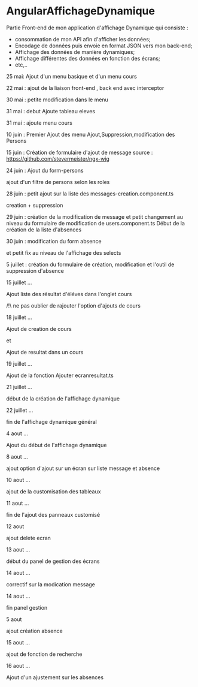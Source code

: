 # AngularAffichageDynamique

Partie Front-end de mon application d'affichage Dynamique qui consiste : 

- consommation de mon API afin d'afficher les données;
- Encodage de données puis envoie en format JSON vers mon back-end;
- Affichage des données de manière dynamiques;
- Affichage différentes des données en fonction des écrans;
- etc,..


25 mai: Ajout d'un menu basique et d'un menu cours

22 mai : ajout de la liaison front-end , back end avec interceptor

30 mai : petite modification dans le menu

31 mai : debut Ajoute tableau eleves

31 mai : ajoute menu cours

10 juin :  Premier Ajout des menu Ajout,Suppression,modification des Persons

15 juin : Création de formulaire d'ajout de message
source : https://github.com/stevermeister/ngx-wig

24 juin : Ajout du form-persons

ajout d'un filtre de persons selon les roles

28 juin : petit ajout sur la liste des messages-creation.component.ts

creation + suppression

29 juin : création de la modification de message et petit changement au niveau du formulaire de modification de users.component.ts
Début de la création de la liste d'absences

30 juin : modification du form absence

et petit fix au niveau de l'affichage des selects

5 juillet : création du formulaire de création, modification et l'outil de suppression d'absence

15 juillet …

Ajout liste des résultat d'éléves dans l'onglet cours

/!\ ne pas oublier de rajouter l'option d'ajouts de cours

18 juillet …

Ajout de creation de cours

et

Ajout de resultat dans un cours

19 juillet …

Ajout de la fonction Ajouter ecranresultat.ts

21 juillet …

début de la création de l'affichage dynamique

22 juillet …

fin de l'affichage dynamique général

4 aout …

Ajout du début de l'affichage dynamique

8 aout …

ajout option d'ajout sur un écran sur liste message et absence

10 aout …

ajout de la customisation des tableaux

11 aout …

fin de l'ajout des panneaux customisé

12 aout

ajout delete ecran

13 aout …

début du panel de gestion des écrans

14 aout …

correctif sur la modication message

 
14 aout …

fin panel gestion

5 aout 

ajout création absence


15 aout …

ajout de fonction de recherche

16 aout …

Ajout d'un ajustement sur les absences
